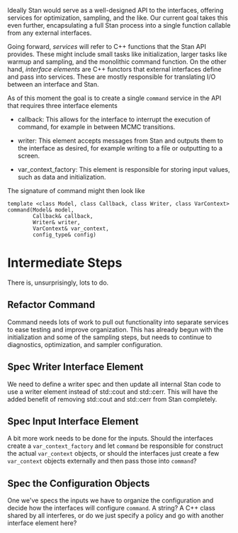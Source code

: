Ideally Stan would serve as a well-designed API to the interfaces,
offering services for optimization, sampling, and the like.  Our
current goal takes this even further, encapsulating a full Stan
process into a single function callable from any external interfaces.

Going forward, _services_ will refer to C++ functions that the Stan
API provides.  These might include small tasks like initialization,
larger tasks like warmup and sampling, and the monolithic command
function.  On the other hand, _interface elements_ are C++ functors
that external interfaces define and pass into services.  These are
mostly responsible for translating I/O between an interface and
Stan.

As of this moment the goal is to create a single `command` service
in the API that requires three interface elements

- callback: This allows for the interface to interrupt the execution 
of command, for example in between MCMC transitions.

- writer: This element accepts messages from Stan and outputs them
to the interface as desired, for example writing to a file or outputting
to a screen.

- var_context_factory: This element is responsible for storing input
values, such as data and initialization.  

The signature of command might then look like

    template <class Model, class Callback, class Writer, class VarContext>
    command(Model& model,
            Callback& callback,
            Writer& writer,
            VarContext& var_context,
            config_type& config)

# Intermediate Steps

There is, unsurprisingly, lots to do.

## Refactor Command

Command needs lots of work to pull out functionality into separate services
to ease testing and improve organization.  This has already begun with the
initialization and some of the sampling steps, but needs to continue to 
diagnostics, optimization, and sampler configuration.

## Spec Writer Interface Element

We need to define a writer spec and then update all internal Stan code to
use a writer element instead of std::cout and std::cerr.  This will have
the added benefit of removing std::cout and std::cerr from Stan completely.

## Spec Input Interface Element

A bit more work needs to be done for the inputs.  Should the interfaces
create a `var_context_factory` and let `command` be responsible for 
construct the actual `var_context` objects, or should the interfaces
just create a few `var_context` objects externally and then pass those
into `command`?  

## Spec the Configuration Objects

One we've specs the inputs we have to organize the configuration and decide
how the interfaces will configure `command`.  A string?  A C++ class shared
by all interferes, or do we just specify a policy and go with another interface 
element here?

